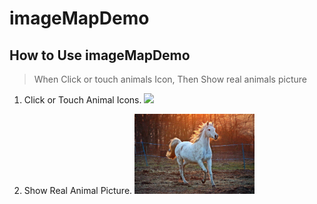 # imageMapDemo
## How to Use imageMapDemo

> When Click or touch animals Icon, Then Show real animals picture

1. Click or Touch Animal Icons.
<img src="/img/animal.jpg" width="40%"></img>

2. Show Real Animal Picture.
<img src="/img/horse.jpg" width="40%"></img>